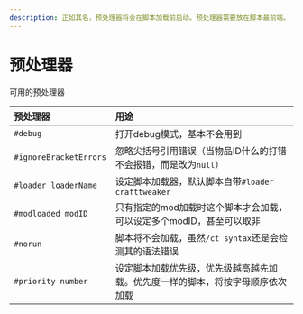 ```yaml
---
description: 正如其名，预处理器将会在脚本加载前启动。预处理器需要放在脚本最前端。
---
```


# 预处理器

可用的预处理器

| 预处理器 | 用途 |
| :--- | :--- |
| `#debug` | 打开debug模式，基本不会用到 |
| `#ignoreBracketErrors` | 忽略尖括号引用错误（当物品ID什么的打错不会报错，而是改为`null`） |
| `#loader loaderName` | 设定脚本加载器，默认脚本自带`#loader crafttweaker` |
| `#modloaded modID` | 只有指定的mod加载时这个脚本才会加载，可以设定多个modID，甚至可以取非 |
| `#norun` | 脚本将不会加载，虽然`/ct syntax`还是会检测其的语法错误 |
| `#priority number` | 设定脚本加载优先级，优先级越高越先加载。优先度一样的脚本，将按字母顺序依次加载 |

